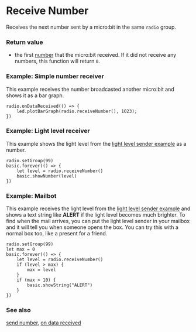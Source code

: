 # Receive Number

Receives the next number sent by a micro:bit in the same ``radio`` group.

### Return value

* the first  [number](/reference/types/number) that the micro:bit received. If it did not receive any numbers, this function will return `0`.

### Example: Simple number receiver

This example receives the number broadcasted another micro:bit and shows it
as a bar graph.

```blocks
radio.onDataReceived(() => {
    led.plotBarGraph(radio.receiveNumber(), 1023);
})
```

### Example: Light level receiver 

This example shows the light level from the [light level sender example](/reference/input/send-number)
as a number.

```blocks
radio.setGroup(99)
basic.forever(() => {
    let level = radio.receiveNumber()
    basic.showNumber(level)
})
```

### Example: Mailbot

This example receives the light level from the [light level sender example](/reference/input/send-number)
and shows a text string like **ALERT** if the light level becomes much brighter.
To find when the mail arrives, you can put the light level sender in your mailbox and it will
tell you when someone opens the box. You can try this with a normal
box too, like a present for a friend.

```blocks
radio.setGroup(99)
let max = 0
basic.forever(() => {
    let level = radio.receiveNumber()
    if (level > max) {
        max = level
    }
    if (max > 10) {
        basic.showString("ALERT")
    }
})
```

### See also

[send number](/reference/input/send-number), [on data received](/reference/radio/on-data-received)

